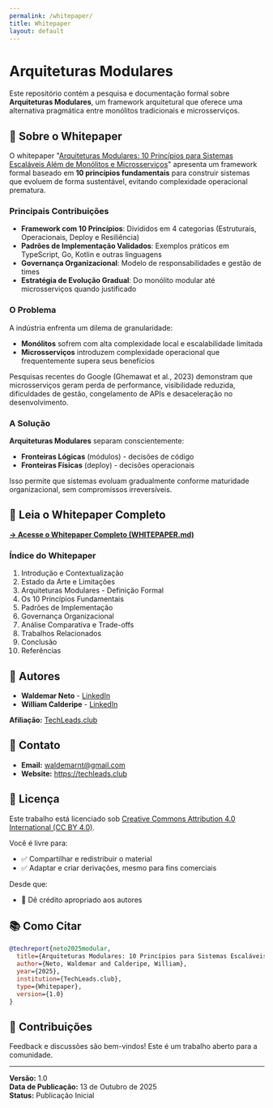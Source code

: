 ```yaml
---
permalink: /whitepaper/
title: Whitepaper
layout: default
---
```


# Arquiteturas Modulares

Este repositório contém a pesquisa e documentação formal sobre **Arquiteturas Modulares**, um framework arquitetural que oferece uma alternativa pragmática entre monólitos tradicionais e microsserviços.

## 📄 Sobre o Whitepaper

O whitepaper "[Arquiteturas Modulares: 10 Princípios para Sistemas Escaláveis Além de Monólitos e Microsserviços](./WHITEPAPER.md)" apresenta um framework formal baseado em **10 princípios fundamentais** para construir sistemas que evoluem de forma sustentável, evitando complexidade operacional prematura.

### Principais Contribuições

- **Framework com 10 Princípios**: Divididos em 4 categorias (Estruturais, Operacionais, Deploy e Resiliência)
- **Padrões de Implementação Validados**: Exemplos práticos em TypeScript, Go, Kotlin e outras linguagens
- **Governança Organizacional**: Modelo de responsabilidades e gestão de times
- **Estratégia de Evolução Gradual**: Do monólito modular até microsserviços quando justificado

### O Problema

A indústria enfrenta um dilema de granularidade:
- **Monólitos** sofrem com alta complexidade local e escalabilidade limitada
- **Microsserviços** introduzem complexidade operacional que frequentemente supera seus benefícios

Pesquisas recentes do Google (Ghemawat et al., 2023) demonstram que microsserviços geram perda de performance, visibilidade reduzida, dificuldades de gestão, congelamento de APIs e desaceleração no desenvolvimento.

### A Solução

**Arquiteturas Modulares** separam conscientemente:
- **Fronteiras Lógicas** (módulos) - decisões de código
- **Fronteiras Físicas** (deploy) - decisões operacionais

Isso permite que sistemas evoluam gradualmente conforme maturidade organizacional, sem compromissos irreversíveis.

## 📖 Leia o Whitepaper Completo

**[→ Acesse o Whitepaper Completo (WHITEPAPER.md)](./WHITEPAPER.md)**

### Índice do Whitepaper

1. Introdução e Contextualização
2. Estado da Arte e Limitações
3. Arquiteturas Modulares - Definição Formal
4. Os 10 Princípios Fundamentais
5. Padrões de Implementação
6. Governança Organizacional
7. Análise Comparativa e Trade-offs
8. Trabalhos Relacionados
9. Conclusão
10. Referências

## 👥 Autores

- **Waldemar Neto** - [LinkedIn](https://www.linkedin.com/in/waldemarnt/)
- **William Calderipe** - [LinkedIn](https://www.linkedin.com/in/wcalderipe/)

**Afiliação:** [TechLeads.club](https://techleads.club)

## 📧 Contato

- **Email:** waldemarnt@gmail.com
- **Website:** https://techleads.club

## 📜 Licença

Este trabalho está licenciado sob [Creative Commons Attribution 4.0 International (CC BY 4.0)](https://creativecommons.org/licenses/by/4.0/).

Você é livre para:
- ✅ Compartilhar e redistribuir o material
- ✅ Adaptar e criar derivações, mesmo para fins comerciais

Desde que:
- 📝 Dê crédito apropriado aos autores

## 📚 Como Citar

```bibtex
@techreport{neto2025modular,
  title={Arquiteturas Modulares: 10 Princípios para Sistemas Escaláveis Além de Monólitos e Microsserviços},
  author={Neto, Waldemar and Calderipe, William},
  year={2025},
  institution={TechLeads.club},
  type={Whitepaper},
  version={1.0}
}
```

## 🤝 Contribuições

Feedback e discussões são bem-vindos! Este é um trabalho aberto para a comunidade.

---

**Versão:** 1.0  
**Data de Publicação:** 13 de Outubro de 2025  
**Status:** Publicação Inicial

